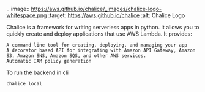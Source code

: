 .. image:: https://aws.github.io/chalice/_images/chalice-logo-whitespace.png
    :target: https://aws.github.io/chalice
    :alt: Chalice Logo

Chalice is a framework for writing serverless apps in python. It allows you to quickly create and deploy applications that use AWS Lambda. It provides:

    A command line tool for creating, deploying, and managing your app
    A decorator based API for integrating with Amazon API Gateway, Amazon S3, Amazon SNS, Amazon SQS, and other AWS services.
    Automatic IAM policy generation

To run the backend in cli

    chalice local